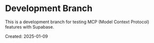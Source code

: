 # Development Branch

This is a development branch for testing MCP (Model Context Protocol) features with Supabase.

Created: 2025-01-09